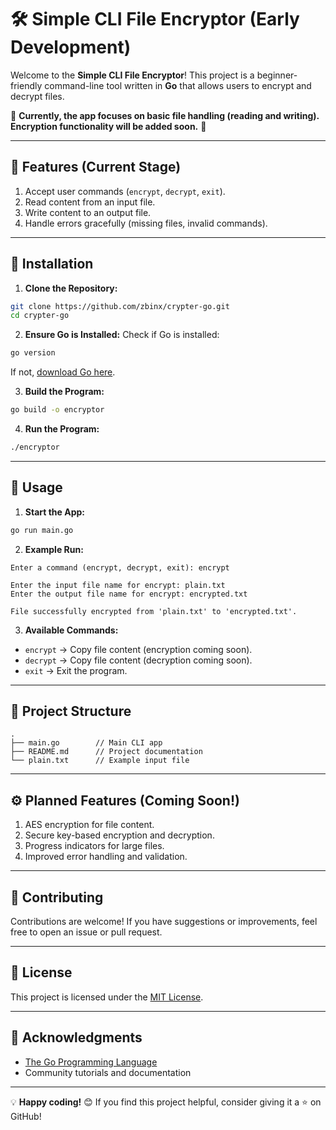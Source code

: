 # 🛠️ Simple CLI File Encryptor (Early Development)

Welcome to the **Simple CLI File Encryptor**! This project is a beginner-friendly command-line tool written in **Go** that allows users to encrypt and decrypt files.

🚧 **Currently, the app focuses on basic file handling (reading and writing). Encryption functionality will be added soon.** 🚧

---

## 📜 **Features (Current Stage)**
1. Accept user commands (`encrypt`, `decrypt`, `exit`).
2. Read content from an input file.
3. Write content to an output file.
4. Handle errors gracefully (missing files, invalid commands).

---

## 🚀 **Installation**

1. **Clone the Repository:**
```bash
git clone https://github.com/zbinx/crypter-go.git
cd crypter-go
```

2. **Ensure Go is Installed:**
Check if Go is installed:
```bash
go version
```
If not, [download Go here](https://golang.org/dl/).

3. **Build the Program:**
```bash
go build -o encryptor
```

4. **Run the Program:**
```bash
./encryptor
```

---

## 📖 **Usage**

1. **Start the App:**
```bash
go run main.go
```

2. **Example Run:**
```
Enter a command (encrypt, decrypt, exit): encrypt

Enter the input file name for encrypt: plain.txt
Enter the output file name for encrypt: encrypted.txt

File successfully encrypted from 'plain.txt' to 'encrypted.txt'.
```

3. **Available Commands:**
- `encrypt` → Copy file content (encryption coming soon).
- `decrypt` → Copy file content (decryption coming soon).
- `exit` → Exit the program.

---

## 📝 **Project Structure**
```
.
├── main.go        // Main CLI app
├── README.md      // Project documentation
└── plain.txt      // Example input file
```

---

## ⚙️ **Planned Features (Coming Soon!)**
1. AES encryption for file content.
2. Secure key-based encryption and decryption.
3. Progress indicators for large files.
4. Improved error handling and validation.

---

## 🤝 **Contributing**
Contributions are welcome! If you have suggestions or improvements, feel free to open an issue or pull request.

---

## 📄 **License**
This project is licensed under the [MIT License](LICENSE).

---

## 🌟 **Acknowledgments**
- [The Go Programming Language](https://golang.org/)
- Community tutorials and documentation

---

💡 **Happy coding!** 😊 If you find this project helpful, consider giving it a ⭐ on GitHub!

